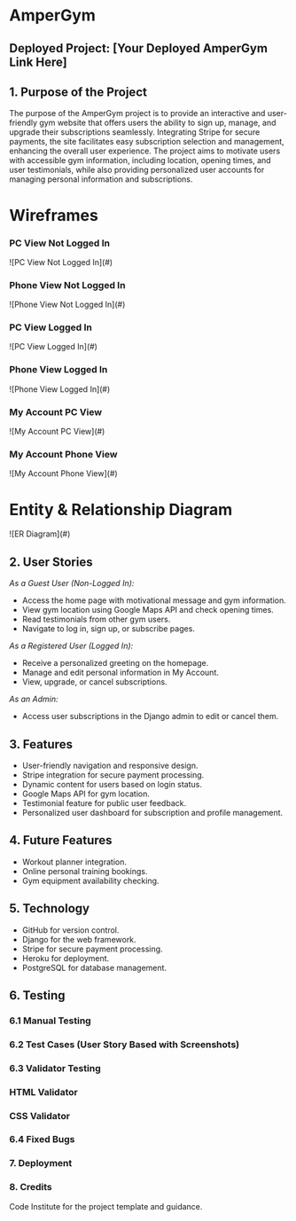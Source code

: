 <h1>AmperGym</h1>
<h2>Deployed Project: [Your Deployed AmperGym Link Here]</h2>

<h2>1. Purpose of the Project</h2>
<p>The purpose of the AmperGym project is to provide an interactive and user-friendly gym website that offers users the ability to sign up, manage, and upgrade their subscriptions seamlessly. Integrating Stripe for secure payments, the site facilitates easy subscription selection and management, enhancing the overall user experience. The project aims to motivate users with accessible gym information, including location, opening times, and user testimonials, while also providing personalized user accounts for managing personal information and subscriptions.</p>

<h1>Wireframes</h1>
<h3>PC View Not Logged In</h3>
<!-- Replace # with actual image links -->
![PC View Not Logged In](#)

<h3>Phone View Not Logged In</h3>
![Phone View Not Logged In](#)

<h3>PC View Logged In</h3>
![PC View Logged In](#)

<h3>Phone View Logged In</h3>
![Phone View Logged In](#)

<h3>My Account PC View</h3>
![My Account PC View](#)

<h3>My Account Phone View</h3>
![My Account Phone View](#)

<h1>Entity & Relationship Diagram</h1>
<!-- Replace # with actual image link -->
![ER Diagram](#)

<h2>2. User Stories</h2>
<em>As a Guest User (Non-Logged In):</em>
<ul>
<li>Access the home page with motivational message and gym information.</li>
<li>View gym location using Google Maps API and check opening times.</li>
<li>Read testimonials from other gym users.</li>
<li>Navigate to log in, sign up, or subscribe pages.</li>
</ul>

<em>As a Registered User (Logged In):</em>
<ul>
<li>Receive a personalized greeting on the homepage.</li>
<li>Manage and edit personal information in My Account.</li>
<li>View, upgrade, or cancel subscriptions.</li>
</ul>

<em>As an Admin:</em>
<ul>
<li>Access user subscriptions in the Django admin to edit or cancel them.</li>
</ul>

<h2>3. Features</h2>
<ul>
<li>User-friendly navigation and responsive design.</li>
<li>Stripe integration for secure payment processing.</li>
<li>Dynamic content for users based on login status.</li>
<li>Google Maps API for gym location.</li>
<li>Testimonial feature for public user feedback.</li>
<li>Personalized user dashboard for subscription and profile management.</li>
</ul>

<h2>4. Future Features</h2>
<ul>
<li>Workout planner integration.</li>
<li>Online personal training bookings.</li>
<li>Gym equipment availability checking.</li>
</ul>

<h2>5. Technology</h2>
<ul>
<li>GitHub for version control.</li>
<li>Django for the web framework.</li>
<li>Stripe for secure payment processing.</li>
<li>Heroku for deployment.</li>
<li>PostgreSQL for database management.</li>
</ul>

<h2>6. Testing</h2>
<h3>6.1 Manual Testing</h3>
<!-- Include tables or bullet points detailing your testing processes and outcomes -->

<h3>6.2 Test Cases (User Story Based with Screenshots)</h3>
<!-- Include user stories and corresponding screenshots of the tests -->

<h3>6.3 Validator Testing</h3>
<h3>HTML Validator</h3>
<!-- Include HTML validator results -->
<h3>CSS Validator</h3>
<!-- Include CSS validator results -->

<h3>6.4 Fixed Bugs</h3>
<!-- List down the bugs found and fixed -->

<h3>7. Deployment</h3>
<!-- Provide steps for how the project was deployed -->

<h3>8. Credits</h3>
<p>Code Institute for the project template and guidance.</p>
